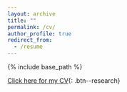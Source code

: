 ```yaml
---
layout: archive
title: ""
permalink: /cv/
author_profile: true
redirect_from:
  - /resume
---
```


{% include base_path %}

[Click here for my CV](/files/CV_Kaba.pdf){: .btn--research}